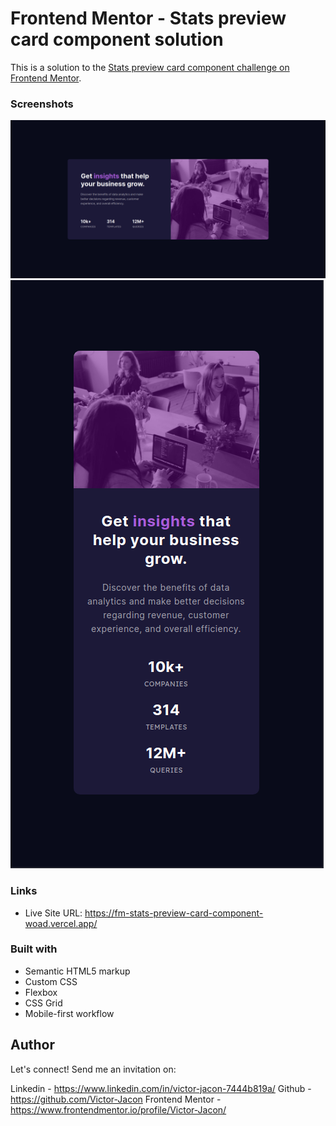 # Frontend Mentor - Stats preview card component solution

This is a solution to the [Stats preview card component challenge on Frontend Mentor](https://www.frontendmentor.io/challenges/stats-preview-card-component-8JqbgoU62).

### Screenshots

![](/screenshot.png)
![](/screenshotmobile.png)

### Links

- Live Site URL: https://fm-stats-preview-card-component-woad.vercel.app/

### Built with

- Semantic HTML5 markup
- Custom CSS
- Flexbox
- CSS Grid
- Mobile-first workflow

## Author

Let's connect! Send me an invitation on:

Linkedin - https://www.linkedin.com/in/victor-jacon-7444b819a/
Github - https://github.com/Victor-Jacon
Frontend Mentor - https://www.frontendmentor.io/profile/Victor-Jacon/
